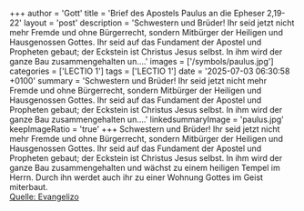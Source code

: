 +++
author = 'Gott'
title = 'Brief des Apostels Paulus an die Epheser 2,19-22'
layout = 'post'
description = 'Schwestern und Brüder! Ihr seid jetzt nicht mehr Fremde und ohne Bürgerrecht, sondern Mitbürger der Heiligen und Hausgenossen Gottes. Ihr seid auf das Fundament der Apostel und Propheten gebaut; der Eckstein ist Christus Jesus selbst. In ihm wird der ganze Bau zusammengehalten un....'
images = ['/symbols/paulus.jpg']
categories = ['LECTIO 1']
tags = ['LECTIO 1']
date = '2025-07-03 06:30:58 +0100'
summary = 'Schwestern und Brüder! Ihr seid jetzt nicht mehr Fremde und ohne Bürgerrecht, sondern Mitbürger der Heiligen und Hausgenossen Gottes. Ihr seid auf das Fundament der Apostel und Propheten gebaut; der Eckstein ist Christus Jesus selbst. In ihm wird der ganze Bau zusammengehalten un....'
linkedsummaryImage = 'paulus.jpg'
keepImageRatio = 'true'
+++
Schwestern und Brüder! Ihr seid jetzt nicht mehr Fremde und ohne Bürgerrecht, sondern Mitbürger der Heiligen und Hausgenossen Gottes.
Ihr seid auf das Fundament der Apostel und Propheten gebaut; der Eckstein ist Christus Jesus selbst.
In ihm wird der ganze Bau zusammengehalten und wächst zu einem heiligen Tempel im Herrn.<!--more-->
Durch ihn werdet auch ihr zu einer Wohnung Gottes im Geist miterbaut.<br> [Quelle: Evangelizo](https://evangeliumtagfuertag.org/DE/gospel)